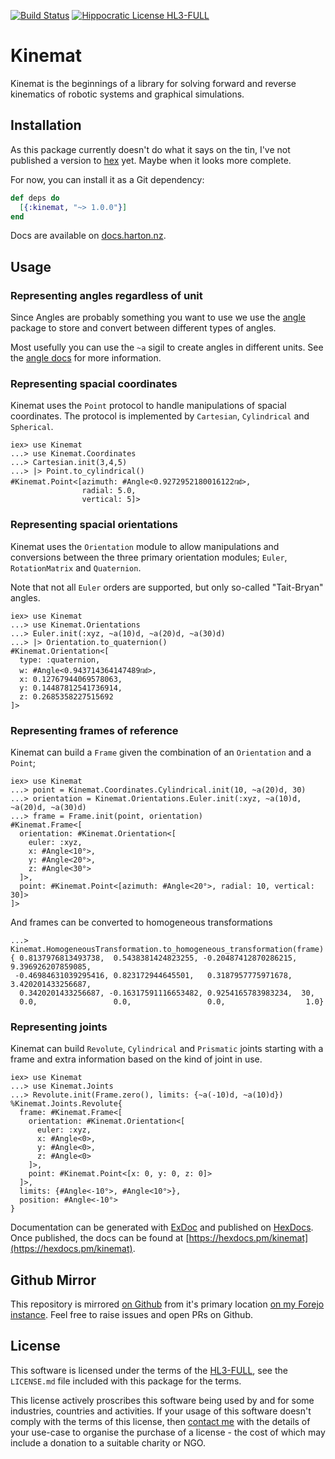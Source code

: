 [![Build Status](https://drone.harton.dev/api/badges/james/kinemat/status.svg)](https://drone.harton.dev/james/kinemat)
[![Hippocratic License HL3-FULL](https://img.shields.io/static/v1?label=Hippocratic%20License&message=HL3-FULL&labelColor=5e2751&color=bc8c3d)](https://firstdonoharm.dev/version/3/0/full.html)

# Kinemat

Kinemat is the beginnings of a library for solving forward and reverse
kinematics of robotic systems and graphical simulations.

## Installation

As this package currently doesn't do what it says on the tin, I've not
published a version to [hex](https://hex.pm) yet. Maybe when it looks
more complete.

For now, you can install it as a Git dependency:

```elixir
def deps do
  [{:kinemat, "~> 1.0.0"}]
end
```

Docs are available on [docs.harton.nz](https://docs.harton.nz/james/kinemat).

## Usage

### Representing angles regardless of unit

Since Angles are probably something you want to use we use the
[angle](https://hex.pm/packages/angle) package to store and convert between
different types of angles.

Most usefully you can use the `~a` sigil to create angles in different units.
See the [angle docs](https://hexdocs.pm/angle/api-reference.html) for more
information.

### Representing spacial coordinates

Kinemat uses the `Point` protocol to handle manipulations of spacial
coordinates. The protocol is implemented by `Cartesian`, `Cylindrical` and
`Spherical`.

    iex> use Kinemat
    ...> use Kinemat.Coordinates
    ...> Cartesian.init(3,4,5)
    ...> |> Point.to_cylindrical()
    #Kinemat.Point<[azimuth: #Angle<0.9272952180016122㎭>,
                    radial: 5.0,
                    vertical: 5]>

### Representing spacial orientations

Kinemat uses the `Orientation` module to allow manipulations and conversions
between the three primary orientation modules; `Euler`, `RotationMatrix` and
`Quaternion`.

Note that not all `Euler` orders are supported, but only so-called "Tait-Bryan"
angles.

    iex> use Kinemat
    ...> use Kinemat.Orientations
    ...> Euler.init(:xyz, ~a(10)d, ~a(20)d, ~a(30)d)
    ...> |> Orientation.to_quaternion()
    #Kinemat.Orientation<[
      type: :quaternion,
      w: #Angle<0.943714364147489㎭>,
      x: 0.12767944069578063,
      y: 0.14487812541736914,
      z: 0.2685358227515692
    ]>

### Representing frames of reference

Kinemat can build a `Frame` given the combination of an `Orientation` and a `Point`;

    iex> use Kinemat
    ...> point = Kinemat.Coordinates.Cylindrical.init(10, ~a(20)d, 30)
    ...> orientation = Kinemat.Orientations.Euler.init(:xyz, ~a(10)d, ~a(20)d, ~a(30)d)
    ...> frame = Frame.init(point, orientation)
    #Kinemat.Frame<[
      orientation: #Kinemat.Orientation<[
        euler: :xyz,
        x: #Angle<10°>,
        y: #Angle<20°>,
        z: #Angle<30°>
      ]>,
      point: #Kinemat.Point<[azimuth: #Angle<20°>, radial: 10, vertical: 30]>
    ]>

And frames can be converted to homogeneous transformations

    ...> Kinemat.HomogeneousTransformation.to_homogeneous_transformation(frame)
    { 0.8137976813493738,  0.5438381424823255, -0.20487412870286215,  9.396926207859085,
     -0.46984631039295416, 0.823172944645501,   0.3187957775971678,   3.420201433256687,
      0.3420201433256687, -0.16317591116653482, 0.9254165783983234,  30,
      0.0,                 0.0,                 0.0,                  1.0}

### Representing joints

Kinemat can build `Revolute`, `Cylindrical` and `Prismatic` joints starting
with a frame and extra information based on the kind of joint in use.

    iex> use Kinemat
    ...> use Kinemat.Joints
    ...> Revolute.init(Frame.zero(), limits: {~a(-10)d, ~a(10)d})
    %Kinemat.Joints.Revolute{
      frame: #Kinemat.Frame<[
        orientation: #Kinemat.Orientation<[
          euler: :xyz,
          x: #Angle<0>,
          y: #Angle<0>,
          z: #Angle<0>
        ]>,
        point: #Kinemat.Point<[x: 0, y: 0, z: 0]>
      ]>,
      limits: {#Angle<-10°>, #Angle<10°>},
      position: #Angle<-10°>
    }

Documentation can be generated with [ExDoc](https://github.com/elixir-lang/ex_doc)
and published on [HexDocs](https://hexdocs.pm). Once published, the docs can
be found at [https://hexdocs.pm/kinemat](https://hexdocs.pm/kinemat).

## Github Mirror

This repository is mirrored [on Github](https://github.com/jimsynz/kinemat)
from it's primary location [on my Forejo instance](https://harton.dev/james/kinemat).
Feel free to raise issues and open PRs on Github.

## License

This software is licensed under the terms of the
[HL3-FULL](https://firstdonoharm.dev), see the `LICENSE.md` file included with
this package for the terms.

This license actively proscribes this software being used by and for some
industries, countries and activities. If your usage of this software doesn't
comply with the terms of this license, then [contact me](mailto:james@harton.nz)
with the details of your use-case to organise the purchase of a license - the
cost of which may include a donation to a suitable charity or NGO.
